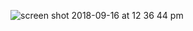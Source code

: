 ![screen shot 2018-09-16 at 12 36 44 pm](https://user-images.githubusercontent.com/7697533/45598645-69c81080-b9ad-11e8-9f32-c4866ffef749.png)
